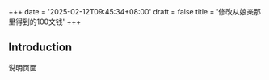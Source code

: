 +++
date = '2025-02-12T09:45:34+08:00'
draft = false
title = '修改从娘亲那里得到的100文钱'
+++
## Introduction

说明页面

